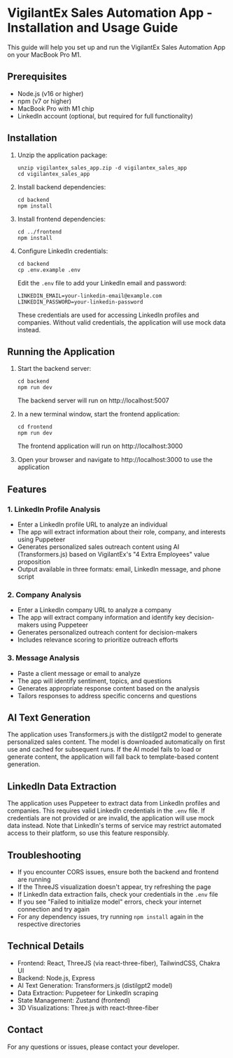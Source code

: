 # VigilantEx Sales Automation App - Installation and Usage Guide

This guide will help you set up and run the VigilantEx Sales Automation App on your MacBook Pro M1.

## Prerequisites

- Node.js (v16 or higher)
- npm (v7 or higher)
- MacBook Pro with M1 chip
- LinkedIn account (optional, but required for full functionality)

## Installation

1. Unzip the application package:
   ```
   unzip vigilantex_sales_app.zip -d vigilantex_sales_app
   cd vigilantex_sales_app
   ```

2. Install backend dependencies:
   ```
   cd backend
   npm install
   ```

3. Install frontend dependencies:
   ```
   cd ../frontend
   npm install
   ```

4. Configure LinkedIn credentials:
   ```
   cd backend
   cp .env.example .env
   ```
   Edit the `.env` file to add your LinkedIn email and password:
   ```
   LINKEDIN_EMAIL=your-linkedin-email@example.com
   LINKEDIN_PASSWORD=your-linkedin-password
   ```
   These credentials are used for accessing LinkedIn profiles and companies. Without valid credentials, the application will use mock data instead.

## Running the Application

1. Start the backend server:
   ```
   cd backend
   npm run dev
   ```
   The backend server will run on http://localhost:5007

2. In a new terminal window, start the frontend application:
   ```
   cd frontend
   npm run dev
   ```
   The frontend application will run on http://localhost:3000

3. Open your browser and navigate to http://localhost:3000 to use the application

## Features

### 1. LinkedIn Profile Analysis
- Enter a LinkedIn profile URL to analyze an individual
- The app will extract information about their role, company, and interests using Puppeteer
- Generates personalized sales outreach content using AI (Transformers.js) based on VigilantEx's "4 Extra Employees" value proposition
- Output available in three formats: email, LinkedIn message, and phone script

### 2. Company Analysis
- Enter a LinkedIn company URL to analyze a company
- The app will extract company information and identify key decision-makers using Puppeteer
- Generates personalized outreach content for decision-makers
- Includes relevance scoring to prioritize outreach efforts

### 3. Message Analysis
- Paste a client message or email to analyze
- The app will identify sentiment, topics, and questions
- Generates appropriate response content based on the analysis
- Tailors responses to address specific concerns and questions

## AI Text Generation

The application uses Transformers.js with the distilgpt2 model to generate personalized sales content. The model is downloaded automatically on first use and cached for subsequent runs. If the AI model fails to load or generate content, the application will fall back to template-based content generation.

## LinkedIn Data Extraction

The application uses Puppeteer to extract data from LinkedIn profiles and companies. This requires valid LinkedIn credentials in the `.env` file. If credentials are not provided or are invalid, the application will use mock data instead. Note that LinkedIn's terms of service may restrict automated access to their platform, so use this feature responsibly.

## Troubleshooting

- If you encounter CORS issues, ensure both the backend and frontend are running
- If the ThreeJS visualization doesn't appear, try refreshing the page
- If LinkedIn data extraction fails, check your credentials in the `.env` file
- If you see "Failed to initialize model" errors, check your internet connection and try again
- For any dependency issues, try running `npm install` again in the respective directories

## Technical Details

- Frontend: React, ThreeJS (via react-three-fiber), TailwindCSS, Chakra UI
- Backend: Node.js, Express
- AI Text Generation: Transformers.js (distilgpt2 model)
- Data Extraction: Puppeteer for LinkedIn scraping
- State Management: Zustand (frontend)
- 3D Visualizations: Three.js with react-three-fiber

## Contact

For any questions or issues, please contact your developer.
